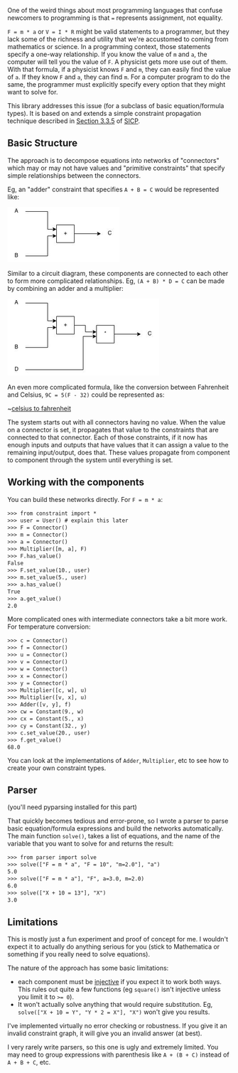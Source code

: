 One of the weird things about most programming languages that confuse
newcomers to programming is that `=` represents assignment, not
equality.

`F = m * a` or `V = I * R` might be valid statements to a programmer,
but they lack some of the richness and utility that we're accustomed
to coming from mathematics or science. In a programming context, those
statements specify a one-way relationship. If you know the value of
`m` and `a`, the computer will tell you the value of `F`. A physicist
gets more use out of them. With that formula, if a physicist knows
`F` and `m`, they can easily find the value of `a`. If they know `F`
and `a`, they can find `m`. For a computer program to do the same, the
programmer must explicitly specify every option that they might want
to solve for.

This library addresses this issue (for a subclass of basic equation/formula
types). It is based on and extends a simple constraint propagation
technique described in [Section 3.3.5](http://mitpress.mit.edu/sicp/full-text/book/book-Z-H-22.html#%_sec_3.3.5) of
[SICP](http://mitpress.mit.edu/sicp/).

## Basic Structure

The approach is to decompose equations into networks of "connectors"
which may or may not have values and "primitive constraints" that
specify simple relationships between the connectors.

Eg, an "adder" constraint that specifies `A + B = C` would be
represented like:

![adder](images/adder.jpg)

Similar to a circuit diagram, these components are connected to each
other to form more complicated relationships. Eg, `(A + B) * D = C`
can be made by combining an adder and a multiplier:

![more complicated](images/aplusbtimesd.jpg)

An even more complicated formula, like the conversion between
Fahrenheit and Celsius, `9C = 5(F - 32)` could be represented as:

~[celsius to fahrenheit](images/temp_conv.jpg)

The system starts out with all connectors having no value. When the
value on a connector is set, it propagates that value to the
constraints that are connected to that connector. Each of those
constraints, if it now has enough inputs and outputs that have values
that it can assign a value to the remaining input/output, does
that. These values propagate from component to component through the
system until everything is set.

## Working with the components

You can build these networks directly. For `F = m * a`:

    >>> from constraint import *
    >>> user = User() # explain this later
    >>> F = Connector()
    >>> m = Connector()
    >>> a = Connector()
    >>> Multiplier([m, a], F)
    >>> F.has_value()
    False
    >>> F.set_value(10., user)
    >>> m.set_value(5., user)
    >>> a.has_value()
    True
    >>> a.get_value()
    2.0

More complicated ones with intermediate connectors take a bit more
work. For temperature conversion:

    >>> c = Connector()
    >>> f = Connector()
    >>> u = Connector()
    >>> v = Connector()
    >>> w = Connector()
    >>> x = Connector()
    >>> y = Connector()
    >>> Multiplier([c, w], u)
    >>> Multiplier([v, x], u)
    >>> Adder([v, y], f)
    >>> cw = Constant(9., w)
    >>> cx = Constant(5., x)
    >>> cy = Constant(32., y)
    >>> c.set_value(20., user)
    >>> f.get_value()
    68.0

You can look at the implementations of `Adder`, `Multiplier`, etc to
see how to create your own constraint types.

## Parser

(you'll need pyparsing installed for this part)

That quickly becomes tedious and error-prone, so I wrote a parser to
parse basic equation/formula expressions and build the networks
automatically. The main function `solve()`, takes a list of equations,
and the name of the variable that you want to solve for and returns
the result:

    >>> from parser import solve
    >>> solve(["F = m * a", "F = 10", "m=2.0"], "a")
    5.0
    >>> solve(["F = m * a"], "F", a=3.0, m=2.0)
    6.0
    >>> solve(["X + 10 = 13"], "X")
    3.0

## Limitations

This is mostly just a fun experiment and proof of concept for me. I
wouldn't expect it to actually do anything serious for you (stick to
Mathematica or something if you really need to solve equations).

The nature of the approach has some basic limitations:

* each component must be
  [injective](http://en.wikipedia.org/wiki/Injective_function) if you
  expect it to work both ways. This rules out quite a few functions
  (eg `square()` isn't injective unless you limit it to `>= 0`).
* It won't actually solve anything that would require
  substitution. Eg, `solve(["X + 10 = Y", "Y * 2 = X"], "X")` won't
  give you results.

I've implemented virtually no error checking or robustness. If you
give it an invalid constraint graph, it will give you an invalid
answer (at best).

I very rarely write parsers, so this one is ugly and extremely
limited. You may need to group expressions with parenthesis like 
`A + (B + C)` instead of `A + B + C`, etc.

